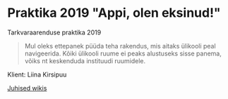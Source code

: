 # Praktika 2019 "Appi, olen eksinud!"
Tarkvaraarenduse praktika 2019

>Mul oleks ettepanek püüda teha rakendus, mis aitaks ülikooli peal navigeerida. Kõiki ülikooli ruume ei peaks alustuseks sisse panema, võiks nt keskenduda instituudi ruumidele. 

Klient: Liina Kirsipuu

[Juhised wikis](https://github.com/madiote/praktika/wiki/)

